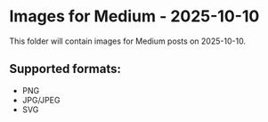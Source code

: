 # Images for Medium - 2025-10-10

This folder will contain images for Medium posts on 2025-10-10.

## Supported formats:
- PNG
- JPG/JPEG
- SVG
